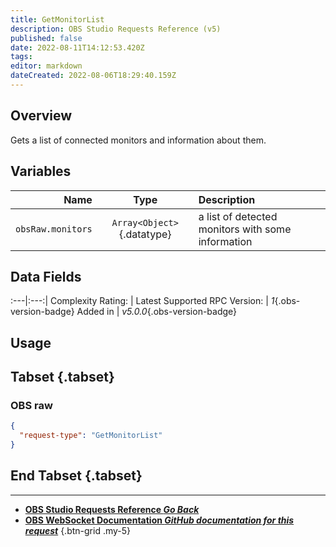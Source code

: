 ```yaml
---
title: GetMonitorList
description: OBS Studio Requests Reference (v5)
published: false
date: 2022-08-11T14:12:53.420Z
tags: 
editor: markdown
dateCreated: 2022-08-06T18:29:40.159Z
---
```


## Overview
Gets a list of connected monitors and information about them.

## Variables
Name | Type | Description | 
----:|:---------:|:------------|
`obsRaw.monitors` | `Array<Object>`{.datatype} | a list of detected monitors with some information

## Data Fields
:---|:---:|
Complexity Rating: | <span class="stars stars--2"></span>
Latest Supported RPC Version: | *1*{.obs-version-badge}
Added in | *v5.0.0*{.obs-version-badge}

## Usage
## Tabset {.tabset}
### OBS raw
```json
{
  "request-type": "GetMonitorList"
}
```
## End Tabset {.tabset}

---

- [<i class="mdi mdi-chevron-left"></i>**OBS Studio Requests Reference *Go Back***](/en/Broadcasters/OBS/Requests)
- [<i class="mdi mdi-github"></i> **OBS WebSocket Documentation *GitHub documentation for this request***](https://github.com/obsproject/obs-websocket/blob/master/docs/generated/protocol.md#getmonitorlist)
{.btn-grid .my-5}